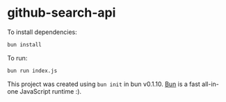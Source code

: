 # github-search-api

To install dependencies:

```bash
bun install
```

To run:

```bash
bun run index.js
```

This project was created using `bun init` in bun v0.1.10. [Bun](https://bun.sh) is a fast all-in-one JavaScript runtime :).
